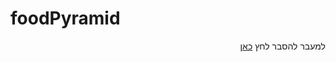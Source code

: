 # foodPyramid

<div dir='rtl' lang='he'>


למעבר להסבר לחץ [כאן](https://github.com/L-VideoGames/SecretCrack/blob/master/formal-elements.md)

</div>


